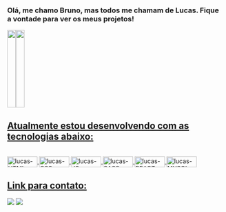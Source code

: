 ### Olá, me chamo Bruno, mas todos me chamam de Lucas. Fique a vontade para ver os meus projetos!

<div style="display: inline-flex">
  <a href="https://github.com/lucasbeat">
    <div style="display: inline-flex">
  <img height="180em" width="100%" src="https://github-readme-stats.vercel.app/api?username=lucasbeat&show_icons=true&theme=dark&include_all_commits=true&count_private=true"/>
  <img height="180em" width="100%" src="https://github-readme-stats.vercel.app/api/top-langs/?username=lucasbeat&layout=compact&langs_count=7&theme=dark"/>
    </div>
</div>
  
  
## Atualmente estou desenvolvendo com as tecnologias abaixo:
  
<div style="display: inline_block"><br>
                <img align="center" alt="lucas-HTML" height="25" width="70" src="https://img.shields.io/badge/HTML5-E34F26?style=for-the-badge&logo=html5&logoColor=white">
                <img align="center" alt="lucas-CSS" height="25" width="70" src="https://img.shields.io/badge/CSS3-1572B6?style=for-the-badge&logo=css3&logoColor=white">
                <img align="center" alt="lucas-JS" height="25" width="70" src="https://img.shields.io/badge/JavaScript-F7DF1E?style=for-the-badge&logo=javascript&logoColor=black">
                <img align="center" alt="lucas-SASS" height="25" width="70" src="https://img.shields.io/badge/Sass-CC6699?style=for-the-badge&logo=sass&logoColor=white">
                <img align="center" alt="lucas-REACT" height="25" width="70" src="https://img.shields.io/badge/React-20232A?style=for-the-badge&logo=react&logoColor=61DAFB">
                <img align="center" alt="lucas-MYSQL" height="25" width="70" src="https://img.shields.io/badge/MySQL-00000F?style=for-the-badge&logo=mysql&logoColor=white">
</div>
  
  ## Link para contato:
 
<div> 
  <a href = "mailto:brunolucasbit@gmail.com"><img src="https://img.shields.io/badge/-Gmail-%23333?style=for-the-badge&logo=gmail&logoColor=white" target="_blank"></a>
  <a href="https://www.linkedin.com/in/bruno-lucas1/" target="_blank"><img src="https://img.shields.io/badge/-LinkedIn-%230077B5?style=for-the-badge&logo=linkedin&logoColor=white" target="_blank"></a> 
 
 
</div>
